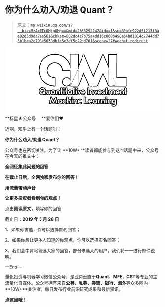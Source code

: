 # 你为什么劝入/劝退 Quant？

> 原文：[`mp.weixin.qq.com/s?__biz=MzAxNTc0Mjg0Mg==&mid=2653292242&idx=1&sn=80bfe922d5f213f3ae82d5d9da7ae561&chksm=802dc4c7b75a4dd16c060b498e34bd1014c7744dd73b1bea2c793e5638dbfe5e3ef5c22cd70f&scene=27#wechat_redirect`](http://mp.weixin.qq.com/s?__biz=MzAxNTc0Mjg0Mg==&mid=2653292242&idx=1&sn=80bfe922d5f213f3ae82d5d9da7ae561&chksm=802dc4c7b75a4dd16c060b498e34bd1014c7744dd73b1bea2c793e5638dbfe5e3ef5c22cd70f&scene=27#wechat_redirect)

![](img/34178214a765d0578fea405af887f201.png)

**标星★公众号     **爱你们♥

近期，知乎上有一个话题叫：

**你为什么劝入/劝退 Quant？**

公众号也在密切关注。为了让 **10W+ **读者都能参与到这个话题中来，公众号在今天的推文中：

**全网征集此问题的回答**

**在截止日后，全网独家发布你的回答！**

**用流量带动声音**

**让更多投资者看到你的观点！**

点击**阅读原文**，填写你的回答

截止日：**2019 年 5 月 28 日**

1、如果你害羞，你可以选择匿名回答；

2、如果你想让更多人知道的你观点，你可以选择实名回答；

3、我们会中肯地筛选大家的回答，部分未选入的用户，我们将一一进行邮件说明。

*—End—*

量化投资与机器学习微信公众号，是业内垂直于**Quant**、**MFE**、**CST**等专业的主流量化自媒体。公众号拥有来自**公募、私募、券商、银行、海外**等众多圈内**10W+**关注者。每日发布行业前沿研究成果和最新资讯。

**点这里哦！**